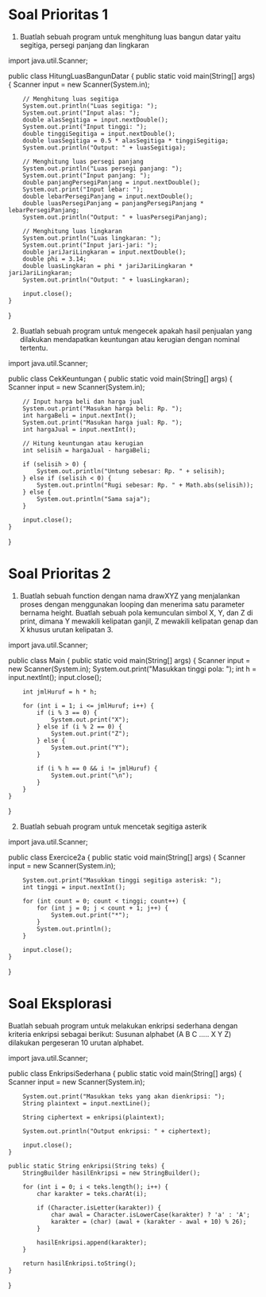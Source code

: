 # Soal Prioritas 1

1. Buatlah sebuah program untuk menghitung luas bangun datar yaitu segitiga, persegi panjang dan lingkaran

import java.util.Scanner;

public class HitungLuasBangunDatar {
    public static void main(String[] args) {
        Scanner input = new Scanner(System.in);
        
        // Menghitung luas segitiga
        System.out.println("Luas segitiga: ");
        System.out.print("Input alas: ");
        double alasSegitiga = input.nextDouble();
        System.out.print("Input tinggi: ");
        double tinggiSegitiga = input.nextDouble();
        double luasSegitiga = 0.5 * alasSegitiga * tinggiSegitiga;
        System.out.println("Output: " + luasSegitiga);
        
        // Menghitung luas persegi panjang
        System.out.println("Luas persegi panjang: ");
        System.out.print("Input panjang: ");
        double panjangPersegiPanjang = input.nextDouble();
        System.out.print("Input lebar: ");
        double lebarPersegiPanjang = input.nextDouble();
        double luasPersegiPanjang = panjangPersegiPanjang * lebarPersegiPanjang;
        System.out.println("Output: " + luasPersegiPanjang);
        
        // Menghitung luas lingkaran
        System.out.println("Luas lingkaran: ");
        System.out.print("Input jari-jari: ");
        double jariJariLingkaran = input.nextDouble();
        double phi = 3.14;
        double luasLingkaran = phi * jariJariLingkaran * jariJariLingkaran;
        System.out.println("Output: " + luasLingkaran);
        
        input.close();
    }
}

2. Buatlah sebuah program untuk mengecek apakah hasil penjualan yang dilakukan mendapatkan keuntungan atau kerugian dengan nominal tertentu.

import java.util.Scanner;

public class CekKeuntungan {
    public static void main(String[] args) {
        Scanner input = new Scanner(System.in);
        
        // Input harga beli dan harga jual
        System.out.print("Masukan harga beli: Rp. ");
        int hargaBeli = input.nextInt();
        System.out.print("Masukan harga jual: Rp. ");
        int hargaJual = input.nextInt();
        
        // Hitung keuntungan atau kerugian
        int selisih = hargaJual - hargaBeli;
        
        if (selisih > 0) {
            System.out.println("Untung sebesar: Rp. " + selisih);
        } else if (selisih < 0) {
            System.out.println("Rugi sebesar: Rp. " + Math.abs(selisih));
        } else {
            System.out.println("Sama saja");
        }
        
        input.close();
    }
}


# Soal Prioritas 2

1. Buatlah sebuah function dengan nama drawXYZ yang menjalankan proses dengan menggunakan looping dan menerima satu parameter bernama height. Buatlah sebuah pola kemunculan simbol X, Y, dan Z di print, dimana Y mewakili kelipatan ganjil, Z mewakili kelipatan genap dan X khusus urutan kelipatan 3.


import java.util.Scanner;

public class Main {
    public static void main(String[] args) {
        Scanner input = new Scanner(System.in);
        System.out.print("Masukkan tinggi pola: ");
        int h = input.nextInt();
        input.close();

        int jmlHuruf = h * h;

        for (int i = 1; i <= jmlHuruf; i++) {
            if (i % 3 == 0) {
                System.out.print("X");
            } else if (i % 2 == 0) {
                System.out.print("Z");
            } else {
                System.out.print("Y");
            }

            if (i % h == 0 && i != jmlHuruf) {
                System.out.print("\n");
            }
        }
    }
}



2. Buatlah sebuah program untuk mencetak segitiga asterik

import java.util.Scanner;

public class Exercice2a {
    public static void main(String[] args) {
        Scanner input = new Scanner(System.in);

        System.out.print("Masukkan tinggi segitiga asterisk: ");
        int tinggi = input.nextInt();

        for (int count = 0; count < tinggi; count++) {
            for (int j = 0; j < count + 1; j++) {
                System.out.print("*");
            }
            System.out.println();
        }

        input.close();
    }
}




# Soal Eksplorasi
Buatlah sebuah program untuk melakukan enkripsi sederhana dengan kriteria enkripsi sebagai berikut:
Susunan alphabet (A B C ….. X Y Z) dilakukan pergeseran 10 urutan alphabet.


import java.util.Scanner;

public class EnkripsiSederhana {
    public static void main(String[] args) {
        Scanner input = new Scanner(System.in);
        
        System.out.print("Masukkan teks yang akan dienkripsi: ");
        String plaintext = input.nextLine();
        
        String ciphertext = enkripsi(plaintext);
        
        System.out.println("Output enkripsi: " + ciphertext);
        
        input.close();
    }

    public static String enkripsi(String teks) {
        StringBuilder hasilEnkripsi = new StringBuilder();

        for (int i = 0; i < teks.length(); i++) {
            char karakter = teks.charAt(i);

            if (Character.isLetter(karakter)) {
                char awal = Character.isLowerCase(karakter) ? 'a' : 'A';
                karakter = (char) (awal + (karakter - awal + 10) % 26);
            }

            hasilEnkripsi.append(karakter);
        }

        return hasilEnkripsi.toString();
    }
}
